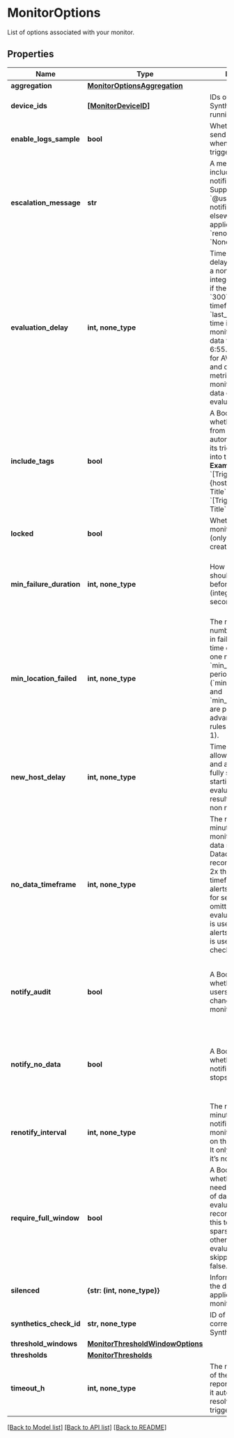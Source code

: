 # MonitorOptions

List of options associated with your monitor.
## Properties
Name | Type | Description | Notes
------------ | ------------- | ------------- | -------------
**aggregation** | [**MonitorOptionsAggregation**](MonitorOptionsAggregation.md) |  | [optional] 
**device_ids** | [**[MonitorDeviceID]**](MonitorDeviceID.md) | IDs of the device the Synthetics monitor is running on. | [optional] [readonly] 
**enable_logs_sample** | **bool** | Whether or not to send a log sample when the log monitor triggers. | [optional] 
**escalation_message** | **str** | A message to include with a re-notification. Supports the &#x60;@username&#x60; notification we allow elsewhere. Not applicable if &#x60;renotify_interval&#x60; is &#x60;None&#x60;. | [optional]  if omitted the server will use the default value of "none"
**evaluation_delay** | **int, none_type** | Time (in seconds) to delay evaluation, as a non-negative integer. For example, if the value is set to &#x60;300&#x60; (5min), the timeframe is set to &#x60;last_5m&#x60; and the time is 7:00, the monitor evaluates data from 6:50 to 6:55. This is useful for AWS CloudWatch and other backfilled metrics to ensure the monitor always has data during evaluation. | [optional] 
**include_tags** | **bool** | A Boolean indicating whether notifications from this monitor automatically inserts its triggering tags into the title.  **Examples** - If &#x60;True&#x60;, &#x60;[Triggered on {host:h1}] Monitor Title&#x60; - If &#x60;False&#x60;, &#x60;[Triggered] Monitor Title&#x60; | [optional]  if omitted the server will use the default value of True
**locked** | **bool** | Whether or not the monitor is locked (only editable by creator and admins). | [optional] 
**min_failure_duration** | **int, none_type** | How long the test should be in failure before alerting (integer, number of seconds, max 7200). | [optional]  if omitted the server will use the default value of 0
**min_location_failed** | **int, none_type** | The minimum number of locations in failure at the same time during at least one moment in the &#x60;min_failure_duration&#x60; period (&#x60;min_location_failed&#x60; and &#x60;min_failure_duration&#x60; are part of the advanced alerting rules - integer, &gt;&#x3D; 1). | [optional]  if omitted the server will use the default value of 1
**new_host_delay** | **int, none_type** | Time (in seconds) to allow a host to boot and applications to fully start before starting the evaluation of monitor results. Should be a non negative integer. | [optional]  if omitted the server will use the default value of 300
**no_data_timeframe** | **int, none_type** | The number of minutes before a monitor notifies after data stops reporting. Datadog recommends at least 2x the monitor timeframe for metric alerts or 2 minutes for service checks. If omitted, 2x the evaluation timeframe is used for metric alerts, and 24 hours is used for service checks. | [optional] 
**notify_audit** | **bool** | A Boolean indicating whether tagged users is notified on changes to this monitor. | [optional]  if omitted the server will use the default value of False
**notify_no_data** | **bool** | A Boolean indicating whether this monitor notifies when data stops reporting. | [optional]  if omitted the server will use the default value of False
**renotify_interval** | **int, none_type** | The number of minutes after the last notification before a monitor re-notifies on the current status. It only re-notifies if it’s not resolved. | [optional] 
**require_full_window** | **bool** | A Boolean indicating whether this monitor needs a full window of data before it’s evaluated. We highly recommend you set this to &#x60;false&#x60; for sparse metrics, otherwise some evaluations are skipped. Default is false. | [optional] 
**silenced** | **{str: (int, none_type)}** | Information about the downtime applied to the monitor. | [optional] 
**synthetics_check_id** | **str, none_type** | ID of the corresponding Synthetic check. | [optional] 
**threshold_windows** | [**MonitorThresholdWindowOptions**](MonitorThresholdWindowOptions.md) |  | [optional] 
**thresholds** | [**MonitorThresholds**](MonitorThresholds.md) |  | [optional] 
**timeout_h** | **int, none_type** | The number of hours of the monitor not reporting data before it automatically resolves from a triggered state. | [optional] 

[[Back to Model list]](README.md#documentation-for-models) [[Back to API list]](README.md#documentation-for-api-endpoints) [[Back to README]](README.md)


